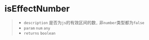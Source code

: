 # isEffectNumber

> - `description` 是否为`js`的有效区间的数`,` 非`number`类型都为`false`
> - `param` `num` `any`
> - `returns` `boolean`
